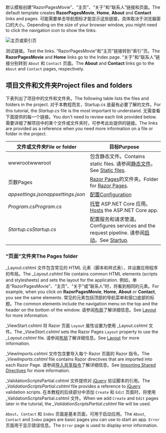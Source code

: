 <span data-ttu-id="c21e3-101">默认模板创建“RazorPagesMovie”、“主页”、“关于”和“联系人”链接和页面。</span><span class="sxs-lookup"><span data-stu-id="c21e3-101">The default template creates **RazorPagesMovie**, **Home**, **About** and **Contact** links and pages.</span></span> <span data-ttu-id="c21e3-102">可能需要单击导航图标才能显示这些链接，具体取决于浏览器窗口的大小。</span><span class="sxs-lookup"><span data-stu-id="c21e3-102">Depending on the size of your browser window, you might need to click the navigation icon to show the links.</span></span>

![主页或索引页](../../tutorials/razor-pages/razor-pages-start/_static/home2.png)

<span data-ttu-id="c21e3-104">测试链接。</span><span class="sxs-lookup"><span data-stu-id="c21e3-104">Test the links.</span></span> <span data-ttu-id="c21e3-105">“RazorPagesMovie”和“主页”链接转到“索引”页。</span><span class="sxs-lookup"><span data-stu-id="c21e3-105">The **RazorPagesMovie** and **Home** links go to the Index page.</span></span> <span data-ttu-id="c21e3-106">“关于”和“联系人”链接分别转到 `About` 和 `Contact` 页面。</span><span class="sxs-lookup"><span data-stu-id="c21e3-106">The **About** and **Contact** links go to the `About` and `Contact` pages, respectively.</span></span>

## <a name="project-files-and-folders"></a><span data-ttu-id="c21e3-107">项目文件和文件夹</span><span class="sxs-lookup"><span data-stu-id="c21e3-107">Project files and folders</span></span>

<span data-ttu-id="c21e3-108">下表列出了项目中的文件和文件夹。</span><span class="sxs-lookup"><span data-stu-id="c21e3-108">The following table lists the files and folders in the project.</span></span> <span data-ttu-id="c21e3-109">对于本教程而言，Startup.cs 是最有必要了解的文件。</span><span class="sxs-lookup"><span data-stu-id="c21e3-109">For this tutorial, the *Startup.cs* file is the most important to understand.</span></span> <span data-ttu-id="c21e3-110">无需查看下面提供的每一个链接。</span><span class="sxs-lookup"><span data-stu-id="c21e3-110">You don't need to review each link provided below.</span></span> <span data-ttu-id="c21e3-111">需要详细了解项目中的某个文件或文件夹时，可参考此处提供的链接。</span><span class="sxs-lookup"><span data-stu-id="c21e3-111">The links are provided as a reference when you need more information on a file or folder in the project.</span></span>

| <span data-ttu-id="c21e3-112">文件或文件夹</span><span class="sxs-lookup"><span data-stu-id="c21e3-112">File or folder</span></span>              | <span data-ttu-id="c21e3-113">目标</span><span class="sxs-lookup"><span data-stu-id="c21e3-113">Purpose</span></span> |
| ----------------- | ------------ |
| <span data-ttu-id="c21e3-114">wwwroot</span><span class="sxs-lookup"><span data-stu-id="c21e3-114">wwwroot</span></span> | <span data-ttu-id="c21e3-115">包含静态文件。</span><span class="sxs-lookup"><span data-stu-id="c21e3-115">Contains static files.</span></span> <span data-ttu-id="c21e3-116">请参阅[静态文件](xref:fundamentals/static-files)。</span><span class="sxs-lookup"><span data-stu-id="c21e3-116">See [Static files](xref:fundamentals/static-files).</span></span> |
| <span data-ttu-id="c21e3-117">页数</span><span class="sxs-lookup"><span data-stu-id="c21e3-117">Pages</span></span> | <span data-ttu-id="c21e3-118">[Razor Pages](xref:razor-pages/index)的文件夹。</span><span class="sxs-lookup"><span data-stu-id="c21e3-118">Folder for [Razor Pages](xref:razor-pages/index).</span></span> |
| <span data-ttu-id="c21e3-119">*appsettings.json*</span><span class="sxs-lookup"><span data-stu-id="c21e3-119">*appsettings.json*</span></span> | [<span data-ttu-id="c21e3-120">配置</span><span class="sxs-lookup"><span data-stu-id="c21e3-120">Configuration</span></span>](xref:fundamentals/configuration/index) |
| <span data-ttu-id="c21e3-121">*Program.cs*</span><span class="sxs-lookup"><span data-stu-id="c21e3-121">*Program.cs*</span></span> | <span data-ttu-id="c21e3-122">[托管](xref:fundamentals/host/index) ASP.NET Core 应用。</span><span class="sxs-lookup"><span data-stu-id="c21e3-122">[Hosts](xref:fundamentals/host/index) the ASP.NET Core app.</span></span>|
| <span data-ttu-id="c21e3-123">*Startup.cs*</span><span class="sxs-lookup"><span data-stu-id="c21e3-123">*Startup.cs*</span></span> | <span data-ttu-id="c21e3-124">配置服务和请求管道。</span><span class="sxs-lookup"><span data-stu-id="c21e3-124">Configures services and the request pipeline.</span></span> <span data-ttu-id="c21e3-125">请参阅[启动](xref:fundamentals/startup)。</span><span class="sxs-lookup"><span data-stu-id="c21e3-125">See [Startup](xref:fundamentals/startup).</span></span>|

### <a name="the-pages-folder"></a><span data-ttu-id="c21e3-126">“页面”文件夹</span><span class="sxs-lookup"><span data-stu-id="c21e3-126">The Pages folder</span></span>

<span data-ttu-id="c21e3-127">_Layout.cshtml 文件包含常见的 HTML 元素（脚本和样式表），并设置应用程序的布局。</span><span class="sxs-lookup"><span data-stu-id="c21e3-127">The *_Layout.cshtml* file contains common HTML elements (scripts and stylesheets) and sets the layout for the application.</span></span> <span data-ttu-id="c21e3-128">例如，单击“RazorPagesMovie”、“主页”、“关于”或“联系人”时，将看到相同的元素。</span><span class="sxs-lookup"><span data-stu-id="c21e3-128">For example, when you click on **RazorPagesMovie**, **Home**, **About** or **Contact**, you see the same elements.</span></span> <span data-ttu-id="c21e3-129">常见的元素包括顶部的导航菜单和窗口底部的标题。</span><span class="sxs-lookup"><span data-stu-id="c21e3-129">The common elements include the navigation menu on the top and the header on the bottom of the window.</span></span> <span data-ttu-id="c21e3-130">请参阅[布局](xref:mvc/views/layout)了解详细信息。</span><span class="sxs-lookup"><span data-stu-id="c21e3-130">See [Layout](xref:mvc/views/layout) for more information.</span></span>

<span data-ttu-id="c21e3-131">_ViewStart.cshtml 将 Razor 页面 `Layout` 属性设置为使用 _Layout.cshtml 文件。</span><span class="sxs-lookup"><span data-stu-id="c21e3-131">The *_ViewStart.cshtml* sets the Razor Pages `Layout` property to use the *_Layout.cshtml* file.</span></span> <span data-ttu-id="c21e3-132">请参阅[布局](xref:mvc/views/layout)了解详细信息。</span><span class="sxs-lookup"><span data-stu-id="c21e3-132">See [Layout](xref:mvc/views/layout) for more information.</span></span>

<span data-ttu-id="c21e3-133">_ViewImports.cshtml 文件包含要导入每个 Razor 页面的 Razor 指令。</span><span class="sxs-lookup"><span data-stu-id="c21e3-133">The *_ViewImports.cshtml* file contains Razor directives that are imported into each Razor Page.</span></span> <span data-ttu-id="c21e3-134">请参阅[导入共享指令](xref:mvc/views/layout#importing-shared-directives)了解详细信息。</span><span class="sxs-lookup"><span data-stu-id="c21e3-134">See [Importing Shared Directives](xref:mvc/views/layout#importing-shared-directives) for more information.</span></span>

<span data-ttu-id="c21e3-135">_ValidationScriptsPartial.cshtml 文件提供对 [jQuery](https://jquery.com/) 验证脚本的引用。</span><span class="sxs-lookup"><span data-stu-id="c21e3-135">The *_ValidationScriptsPartial.cshtml* file provides a reference to [jQuery](https://jquery.com/) validation scripts.</span></span> <span data-ttu-id="c21e3-136">在本教程的后续部分中添加 `Create` 和 `Edit` 页面时，将使用 _ValidationScriptsPartial.cshtml 文件。</span><span class="sxs-lookup"><span data-stu-id="c21e3-136">When we add `Create` and `Edit` pages later in the tutorial, the *_ValidationScriptsPartial.cshtml* file will be used.</span></span>

<span data-ttu-id="c21e3-137">`About`、`Contact` 和 `Index` 页面是基本页面，可用于启动应用。</span><span class="sxs-lookup"><span data-stu-id="c21e3-137">The `About`, `Contact` and `Index` pages are basic pages you can use to start an app.</span></span> <span data-ttu-id="c21e3-138">`Error` 页面用于显示错误信息。</span><span class="sxs-lookup"><span data-stu-id="c21e3-138">The `Error` page is used to display error information.</span></span>
